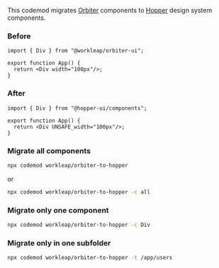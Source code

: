 
This codemod migrates [Orbiter](https://github.com/workleap/wl-orbiter) components to [Hopper](https://github.com/workleap/wl-hopper) design system components.

### Before

```tsx
import { Div } from "@workleap/orbiter-ui";

export function App() {
  return <Div width="100px"/>;
}
```

### After

```tsx
import { Div } from "@hopper-ui/components";

export function App() {
  return <Div UNSAFE_width="100px"/>;
}
```

### Migrate all components

```bash
npx codemod workleap/orbiter-to-hopper
```

or

```bash
npx codemod workleap/orbiter-to-hopper -c all
```

### Migrate only one component

```bash
npx codemod workleap/orbiter-to-hopper -c Div
```

### Migrate only in one subfolder

```bash
npx codemod workleap/orbiter-to-hopper -t /app/users
```
